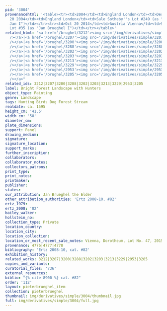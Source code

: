 ```yaml
---
pid: '3004'
provenancehtml: '<table><tr><td>2004</td><td>England London</td><td>Derek Johns Gallery</td></tr><tr><td>Apr
  20 2004</td><td>England London</td><td>Sale Sotheby''s Lot #249 (as "Follower of
  Jan I")</td></tr><tr><td>Oct 20 2014</td><td>Austria Vienna</td><td>Sale Dorotheum
  Lot #35 (as "Jan Brueghel I")</td></tr></table>'
related_html: "<a href='/brughel/3212'><img src='/img/derivatives/simple/3212/thumbnail.jpg'
  /></a>|<a href='/brughel/3207'><img src='/img/derivatives/simple/3207/thumbnail.jpg'
  /></a>|<a href='/brughel/3200'><img src='/img/derivatives/simple/3200/thumbnail.jpg'
  /></a>|<a href='/brughel/3288'><img src='/img/derivatives/simple/3288/thumbnail.jpg'
  /></a>|<a href='/brughel/3202'><img src='/img/derivatives/simple/3202/thumbnail.jpg'
  /></a>|<a href='/brughel/3203'><img src='/img/derivatives/simple/3203/thumbnail.jpg'
  /></a>|<a href='/brughel/3213'><img src='/img/derivatives/simple/3213/thumbnail.jpg'
  /></a>|<a href='/brughel/3229'><img src='/img/derivatives/simple/3229/thumbnail.jpg'
  /></a>|<a href='/brughel/2953'><img src='/img/derivatives/simple/2953/thumbnail.jpg'
  /></a>|<a href='/brughel/3205'><img src='/img/derivatives/simple/3205/thumbnail.jpg'
  /></a>"
related_ids: 3212|3207|3200|3288|3202|3203|3213|3229|2953|3205
label: Bright Forest Landscape with Hunters
object_type: Painting
genre: Landscape
tags: Hunting Birds Dog Forest Stream
realdate: ca. 1595
height_cm: '41.5'
width_cm: '58'
diameter_cm:
plate_dimensions:
support: Panel
drawing_medium:
signature:
signature_location:
support_marks:
further_inscription:
collaborators:
collaborator_notes:
collectors_patrons:
print_type:
print_notes:
printmaker:
publisher:
states:
our_attribution: Jan Brueghel the Elder
other_attribution_authorities: 'Ertz 2008-10, #82'
ertz_1979:
ertz_2008: '82'
bailey_walker:
hollstein_no:
collection_type: Private
location_country:
location_city:
location_collection:
location_or_most_recent_sale_notes: Vienna, Dorotheum, Lot No. 47, 2015
provenance: 4776|4777|4778
bibliography: 'Ertz 2008-10, cat. #82'
exhibition_history:
related_works: 3212|3207|3200|3288|3202|3203|3213|3229|2953|3205
copies_and_variants:
curatorial_files: '736'
external_resources:
biblio: "{% cite 8900 %} cat. #82"
order: '112'
layout: pieterbrueghel_item
collection: pieterbrueghel
thumbnail: img/derivatives/simple/3004/thumbnail.jpg
full: img/derivatives/simple/3004/full.jpg
---
```

